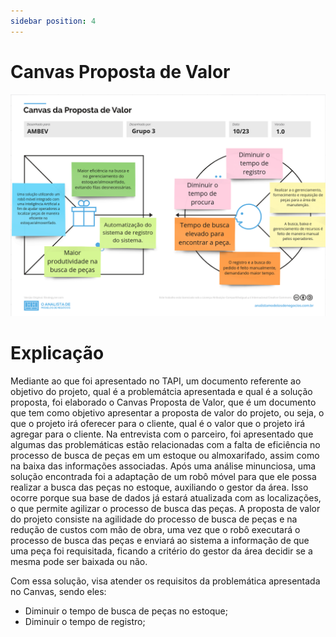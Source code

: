 ```yaml
---
sidebar position: 4
---
```


# Canvas Proposta de Valor
![Canvas Proposta de Valor Andevs](./img/canvas-proposta-valor.png)

# Explicação
Mediante ao que foi apresentado no TAPI, um documento referente ao objetivo do projeto, qual é a problemátcia apresentada e qual é a solução proposta, foi elaborado o Canvas Proposta de Valor, que é um documento que tem como objetivo apresentar a proposta de valor do projeto, ou seja, o que o projeto irá oferecer para o cliente, qual é o valor que o projeto irá agregar para o cliente.
Na entrevista com o parceiro, foi apresentado que algumas das problemáticas estão relacionadas com a falta de eficiência no processo de busca de peças em um estoque ou almoxarifado, assim como na baixa das informações associadas. Após uma análise minunciosa, uma solução encontrada foi a adaptação de um robô móvel para que ele possa realizar a busca das peças no estoque, auxiliando o gestor da área. Isso ocorre porque sua base de dados já estará atualizada com as localizações, o que permite agilizar o processo de busca das peças. A proposta de valor do projeto consiste na agilidade do processo de busca de peças e na redução de custos com mão de obra, uma vez que o robô executará o processo de busca das peças e enviará ao sistema a informação de que uma peça foi requisitada, ficando a critério do gestor da área decidir se a mesma pode ser baixada ou não.

Com essa solução, visa atender os requisitos da problemática apresentada no Canvas, sendo eles:

* Diminuir o tempo de busca de peças no estoque;
* Diminuir o tempo de registro;